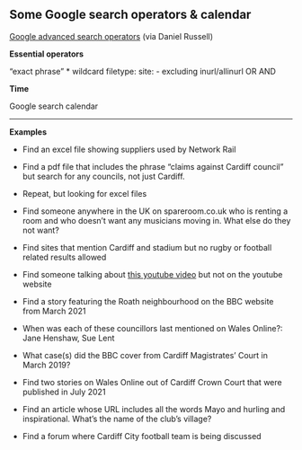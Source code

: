 ## Some Google search operators & calendar

[Google advanced search operators](https://docs.google.com/document/d/1ydVaJJeL1EYbWtlfj9TPfBTE5IBADkQfZrQaBZxqXGs/edit) (via Daniel Russell)

**Essential operators**

“exact phrase”
\* wildcard
filetype:
site:
\- excluding
inurl/allinurl
OR
AND

**Time**

Google search calendar

---

**Examples**

- Find an excel file showing suppliers used by Network Rail

- Find a pdf file that includes the phrase “claims against Cardiff council” but search for any councils, not just Cardiff.

- Repeat, but looking for excel files

- Find someone anywhere in the UK on spareroom.co.uk who is renting a room and who doesn’t want any musicians moving in. What else do they not want?

- Find sites that mention Cardiff and stadium but no rugby or football related results allowed

- Find someone talking about [this youtube video](https://www.youtube.com/watch?v=H0eKfhta1L0) but not on the youtube website

- Find a story featuring the Roath neighbourhood on the BBC website from March 2021

- When was each of these councillors last mentioned on Wales Online?: Jane Henshaw, Sue Lent

- What case(s) did the BBC cover from Cardiff Magistrates’ Court in March 2019?

- Find two stories on Wales Online out of Cardiff Crown Court that were published in July 2021

- Find an article whose URL includes all the words Mayo and hurling and inspirational. What’s the name of the club’s village?

- Find a forum where Cardiff City football team is being discussed
